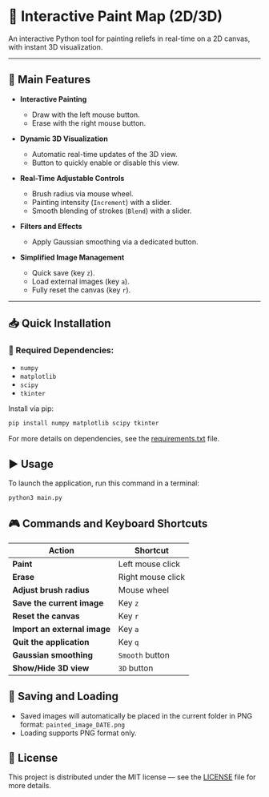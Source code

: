# 🎨 Interactive Paint Map (2D/3D)

An interactive Python tool for painting reliefs in real-time on a 2D canvas, with instant 3D visualization.

---

## 🚀 Main Features

- **Interactive Painting**
	- Draw with the left mouse button.
	- Erase with the right mouse button.

- **Dynamic 3D Visualization**
	- Automatic real-time updates of the 3D view.
	- Button to quickly enable or disable this view.

- **Real-Time Adjustable Controls**
	- Brush radius via mouse wheel.
	- Painting intensity (`Increment`) with a slider.
	- Smooth blending of strokes (`Blend`) with a slider.

- **Filters and Effects**
	- Apply Gaussian smoothing via a dedicated button.

- **Simplified Image Management**
	- Quick save (key `z`).
	- Load external images (key `a`).
	- Fully reset the canvas (key `r`).

---

## 📥 Quick Installation

### 📌 Required Dependencies:
- `numpy`
- `matplotlib`
- `scipy`
- `tkinter`

Install via pip:
```bash
pip install numpy matplotlib scipy tkinter
```

For more details on dependencies, see the [requirements.txt](requirements.txt) file.

## ▶️ Usage

To launch the application, run this command in a terminal:

```bash
python3 main.py
```

## 🎮 Commands and Keyboard Shortcuts

| Action                             | Shortcut               |
|------------------------------------|------------------------|
| **Paint**                          | Left mouse click       |
| **Erase**                          | Right mouse click      |
| **Adjust brush radius**            | Mouse wheel            |
| **Save the current image**         | Key `z`                |
| **Reset the canvas**               | Key `r`                |
| **Import an external image**       | Key `a`                |
| **Quit the application**           | Key `q`                |
| **Gaussian smoothing**             | `Smooth` button        |
| **Show/Hide 3D view**              | `3D` button            |

## 📂 Saving and Loading

- Saved images will automatically be placed in the current folder in PNG format: `painted_image_DATE.png`
- Loading supports PNG format only.

## 📜 License

This project is distributed under the MIT license — see the [LICENSE](LICENSE) file for more details.
